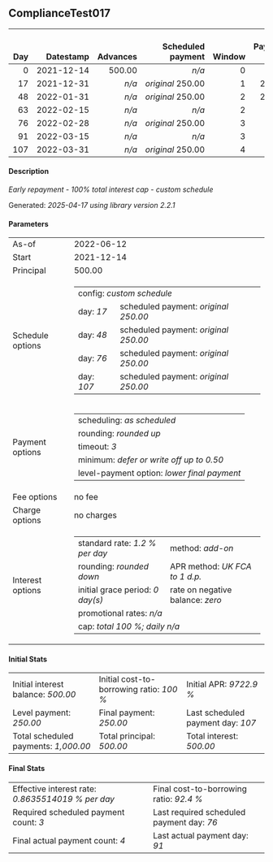 <h2>ComplianceTest017</h2>
<table>
    <thead style="vertical-align: bottom;">
        <th style="text-align: right;">Day</th>
        <th style="text-align: right;">Datestamp</th>
        <th style="text-align: right;">Advances</th>
        <th style="text-align: right;">Scheduled payment</th>
        <th style="text-align: right;">Window</th>
        <th style="text-align: right;">Payment due</th>
        <th style="text-align: right;">Actual payments</th>
        <th style="text-align: right;">Generated payment</th>
        <th style="text-align: right;">Net effect</th>
        <th style="text-align: right;">Payment status</th>
        <th style="text-align: right;">Balance status</th>
        <th style="text-align: right;">Simple interest</th>
        <th style="text-align: right;">New interest</th>
        <th style="text-align: right;">New charges</th>
        <th style="text-align: right;">Principal portion</th>
        <th style="text-align: right;">Fee portion</th>
        <th style="text-align: right;">Interest portion</th>
        <th style="text-align: right;">Charges portion</th>
        <th style="text-align: right;">Fee rebate</th>
        <th style="text-align: right;">Principal balance</th>
        <th style="text-align: right;">Fee balance</th>
        <th style="text-align: right;">Interest balance</th>
        <th style="text-align: right;">Charges balance</th>
        <th style="text-align: right;">Settlement figure</th>
        <th style="text-align: right;">Fee rebate if&nbsp;settled</th>
    </thead>
    <tr style="text-align: right;">
        <td class="ci00">0</td>
        <td class="ci01" style="white-space: nowrap;">2021-12-14</td>
        <td class="ci02">500.00</td>
        <td class="ci03" style="white-space: nowrap;"><i>n/a<i></td>
        <td class="ci04">0</td>
        <td class="ci05">0.00</td>
        <td class="ci06"><i>n/a</i></td>
        <td class="ci07"><i>n/a</i></td>
        <td class="ci08">0.00</td>
        <td class="ci09"><i>none&nbsp;scheduled</i></td>
        <td class="ci10">open</td>
        <td class="ci11">0.0000</td>
        <td class="ci12">0.0000</td>
        <td class="ci13"><i>n/a</i></td>
        <td class="ci14">0.00</td>
        <td class="ci15">0.00</td>
        <td class="ci16">0.00</td>
        <td class="ci17">0.00</td>
        <td class="ci18">0.00</td>
        <td class="ci19">500.00</td>
        <td class="ci20">0.00</td>
        <td class="ci21">500.0000</td>
        <td class="ci22">0.00</td>
        <td class="ci23">500.00</td>
        <td class="ci24">0.00</td>
    </tr>
    <tr style="text-align: right;">
        <td class="ci00">17</td>
        <td class="ci01" style="white-space: nowrap;">2021-12-31</td>
        <td class="ci02"><i>n/a</i></td>
        <td class="ci03" style="white-space: nowrap;"><i>original</i> 250.00</td>
        <td class="ci04">1</td>
        <td class="ci05">250.00</td>
        <td class="ci06"><i>confirmed</i>&nbsp;250.00</td>
        <td class="ci07"><i>n/a</i></td>
        <td class="ci08">250.00</td>
        <td class="ci09"><i>payment&nbsp;made</i></td>
        <td class="ci10">open</td>
        <td class="ci11">102.0000</td>
        <td class="ci12">0.0000</td>
        <td class="ci13"><i>n/a</i></td>
        <td class="ci14">0.00</td>
        <td class="ci15">0.00</td>
        <td class="ci16">250.00</td>
        <td class="ci17">0.00</td>
        <td class="ci18">0.00</td>
        <td class="ci19">500.00</td>
        <td class="ci20">0.00</td>
        <td class="ci21">250.0000</td>
        <td class="ci22">0.00</td>
        <td class="ci23">352.00</td>
        <td class="ci24">0.00</td>
    </tr>
    <tr style="text-align: right;">
        <td class="ci00">48</td>
        <td class="ci01" style="white-space: nowrap;">2022-01-31</td>
        <td class="ci02"><i>n/a</i></td>
        <td class="ci03" style="white-space: nowrap;"><i>original</i> 250.00</td>
        <td class="ci04">2</td>
        <td class="ci05">250.00</td>
        <td class="ci06"><i>confirmed</i>&nbsp;250.00</td>
        <td class="ci07"><i>n/a</i></td>
        <td class="ci08">250.00</td>
        <td class="ci09"><i>payment&nbsp;made</i></td>
        <td class="ci10">open</td>
        <td class="ci11">186.0000</td>
        <td class="ci12">0.0000</td>
        <td class="ci13"><i>n/a</i></td>
        <td class="ci14">0.00</td>
        <td class="ci15">0.00</td>
        <td class="ci16">250.00</td>
        <td class="ci17">0.00</td>
        <td class="ci18">0.00</td>
        <td class="ci19">500.00</td>
        <td class="ci20">0.00</td>
        <td class="ci21">0.0000</td>
        <td class="ci22">0.00</td>
        <td class="ci23">288.00</td>
        <td class="ci24">0.00</td>
    </tr>
    <tr style="text-align: right;">
        <td class="ci00">63</td>
        <td class="ci01" style="white-space: nowrap;">2022-02-15</td>
        <td class="ci02"><i>n/a</i></td>
        <td class="ci03" style="white-space: nowrap;"><i>n/a<i></td>
        <td class="ci04">2</td>
        <td class="ci05">0.00</td>
        <td class="ci06"><i>confirmed</i>&nbsp;250.00</td>
        <td class="ci07"><i>n/a</i></td>
        <td class="ci08">250.00</td>
        <td class="ci09"><i>extra&nbsp;payment</i></td>
        <td class="ci10">open</td>
        <td class="ci11">90.0000</td>
        <td class="ci12">0.0000</td>
        <td class="ci13"><i>n/a</i></td>
        <td class="ci14">250.00</td>
        <td class="ci15">0.00</td>
        <td class="ci16">0.00</td>
        <td class="ci17">0.00</td>
        <td class="ci18">0.00</td>
        <td class="ci19">250.00</td>
        <td class="ci20">0.00</td>
        <td class="ci21">0.0000</td>
        <td class="ci22">0.00</td>
        <td class="ci23">128.00</td>
        <td class="ci24">0.00</td>
    </tr>
    <tr style="text-align: right;">
        <td class="ci00">76</td>
        <td class="ci01" style="white-space: nowrap;">2022-02-28</td>
        <td class="ci02"><i>n/a</i></td>
        <td class="ci03" style="white-space: nowrap;"><i>original</i> 250.00</td>
        <td class="ci04">3</td>
        <td class="ci05">0.00</td>
        <td class="ci06"><i>n/a</i></td>
        <td class="ci07"><i>n/a</i></td>
        <td class="ci08">0.00</td>
        <td class="ci09"><i>nothing&nbsp;due</i></td>
        <td class="ci10">open</td>
        <td class="ci11">39.0000</td>
        <td class="ci12">0.0000</td>
        <td class="ci13"><i>n/a</i></td>
        <td class="ci14">0.00</td>
        <td class="ci15">0.00</td>
        <td class="ci16">0.00</td>
        <td class="ci17">0.00</td>
        <td class="ci18">0.00</td>
        <td class="ci19">250.00</td>
        <td class="ci20">0.00</td>
        <td class="ci21">0.0000</td>
        <td class="ci22">0.00</td>
        <td class="ci23">167.00</td>
        <td class="ci24">0.00</td>
    </tr>
    <tr style="text-align: right;">
        <td class="ci00">91</td>
        <td class="ci01" style="white-space: nowrap;">2022-03-15</td>
        <td class="ci02"><i>n/a</i></td>
        <td class="ci03" style="white-space: nowrap;"><i>n/a<i></td>
        <td class="ci04">3</td>
        <td class="ci05">0.00</td>
        <td class="ci06"><i>confirmed</i>&nbsp;212.00</td>
        <td class="ci07"><i>n/a</i></td>
        <td class="ci08">212.00</td>
        <td class="ci09"><i>extra&nbsp;payment</i></td>
        <td class="ci10">closed</td>
        <td class="ci11">45.0000</td>
        <td class="ci12">-38.0000</td>
        <td class="ci13"><i>n/a</i></td>
        <td class="ci14">250.00</td>
        <td class="ci15">0.00</td>
        <td class="ci16">-38.00</td>
        <td class="ci17">0.00</td>
        <td class="ci18">0.00</td>
        <td class="ci19">0.00</td>
        <td class="ci20">0.00</td>
        <td class="ci21">0.0000</td>
        <td class="ci22">0.00</td>
        <td class="ci23">0.00</td>
        <td class="ci24">0.00</td>
    </tr>
    <tr style="text-align: right;">
        <td class="ci00">107</td>
        <td class="ci01" style="white-space: nowrap;">2022-03-31</td>
        <td class="ci02"><i>n/a</i></td>
        <td class="ci03" style="white-space: nowrap;"><i>original</i> 250.00</td>
        <td class="ci04">4</td>
        <td class="ci05">0.00</td>
        <td class="ci06"><i>n/a</i></td>
        <td class="ci07"><i>n/a</i></td>
        <td class="ci08">0.00</td>
        <td class="ci09"><i>no&nbsp;longer&nbsp;required</i></td>
        <td class="ci10">closed</td>
        <td class="ci11">0.0000</td>
        <td class="ci12">0.0000</td>
        <td class="ci13"><i>n/a</i></td>
        <td class="ci14">0.00</td>
        <td class="ci15">0.00</td>
        <td class="ci16">0.00</td>
        <td class="ci17">0.00</td>
        <td class="ci18">0.00</td>
        <td class="ci19">0.00</td>
        <td class="ci20">0.00</td>
        <td class="ci21">0.0000</td>
        <td class="ci22">0.00</td>
        <td class="ci23">0.00</td>
        <td class="ci24">0.00</td>
    </tr>
</table>

<h4>Description</h4>
<p><i>Early repayment - 100% total interest cap - custom schedule</i></p>
<p>Generated: <i>2025-04-17 using library version 2.2.1</i></p>
<h4>Parameters</h4>
<table>
    <tr>
        <td>As-of</td>
        <td>2022-06-12</td>
    </tr>
    <tr>
        <td>Start</td>
        <td>2021-12-14</td>
    </tr>
    <tr>
        <td>Principal</td>
        <td>500.00</td>
    </tr>
    <tr>
        <td>Schedule options</td>
        <td>
            <table>
                <tr>
                    <td colspan="2">config: <i>custom schedule</i></td>
                </tr>
                <tr>
                    <td>day: <i>17</i></td>
                    <td>scheduled payment: <i><i>original</i> 250.00</i></td>
                </tr>
                <tr>
                    <td>day: <i>48</i></td>
                    <td>scheduled payment: <i><i>original</i> 250.00</i></td>
                </tr>
                <tr>
                    <td>day: <i>76</i></td>
                    <td>scheduled payment: <i><i>original</i> 250.00</i></td>
                </tr>
                <tr>
                    <td>day: <i>107</i></td>
                    <td>scheduled payment: <i><i>original</i> 250.00</i></td>
                </tr>
            </table>
        </td>
    </tr>
    <tr>
        <td>Payment options</td>
        <td>
            <table>
                <tr>
                    <td>scheduling: <i>as scheduled</i></td>
                </tr>
                <tr>
                    <td>rounding: <i>rounded up</i></td>
                </tr>
                <tr>
                    <td>timeout: <i>3</i></td>
                </tr>
                <tr>
                    <td>minimum: <i>defer&nbsp;or&nbsp;write&nbsp;off&nbsp;up&nbsp;to&nbsp;0.50</i></td>
                </tr>
                <tr>
                    <td>level-payment option: <i>lower&nbsp;final&nbsp;payment</i></td>
                </tr>
            </table>
        </td>
    </tr>
    <tr>
        <td>Fee options</td>
        <td>no fee
        </td>
    </tr>
    <tr>
        <td>Charge options</td>
        <td>no charges
        </td>
    </tr>
    <tr>
        <td>Interest options</td>
        <td>
            <table>
                <tr>
                    <td>standard rate: <i>1.2 % per day</i></td>
                    <td>method: <i>add-on</i></td>
                </tr>
                <tr>
                    <td>rounding: <i>rounded down</i></td>
                    <td>APR method: <i>UK FCA to 1 d.p.</i></td>
                </tr>
                <tr>
                    <td>initial grace period: <i>0 day(s)</i></td>
                    <td>rate on negative balance: <i>zero</i></td>
                </tr>
                <tr>
                    <td colspan="2">promotional rates: <i><i>n/a</i></i></td>
                </tr>
                <tr>
                    <td colspan="2">cap: <i>total 100 %; daily <i>n/a</i></td>
                </tr>
            </table>
        </td>
    </tr>
</table>
<h4>Initial Stats</h4>
<table>
    <tr>
        <td>Initial interest balance: <i>500.00</i></td>
        <td>Initial cost-to-borrowing ratio: <i>100 %</i></td>
        <td>Initial APR: <i>9722.9 %</i></td>
    </tr>
    <tr>
        <td>Level payment: <i>250.00</i></td>
        <td>Final payment: <i>250.00</i></td>
        <td>Last scheduled payment day: <i>107</i></td>
    </tr>
    <tr>
        <td>Total scheduled payments: <i>1,000.00</i></td>
        <td>Total principal: <i>500.00</i></td>
        <td>Total interest: <i>500.00</i></td>
    </tr>
</table>

<h4>Final Stats</h4>
<table>
    <tr>
        <td>Effective interest rate: <i>0.8635514019 % per day</i></td>
        <td>Final cost-to-borrowing ratio: <i>92.4 %</i></td>
    </tr>
    <tr>
        <td>Required scheduled payment count: <i>3</i></td>
        <td>Last required scheduled payment day: <i>76</i></td>
    </tr>
    <tr>
        <td>Final actual payment count: <i>4</i></td>
        <td>Last actual payment day: <i>91</i></td>
    </tr>
</table>
